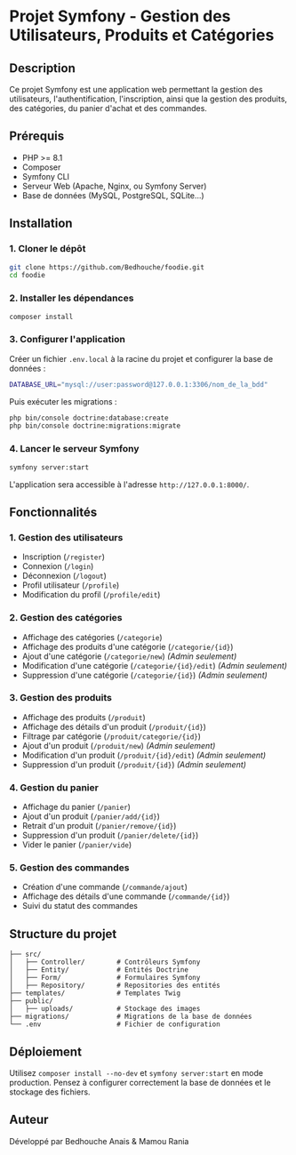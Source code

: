 # Projet Symfony - Gestion des Utilisateurs, Produits et Catégories

## Description
Ce projet Symfony est une application web permettant la gestion des utilisateurs, l'authentification, l'inscription, ainsi que la gestion des produits, des catégories, du panier d'achat et des commandes.

## Prérequis
- PHP >= 8.1
- Composer
- Symfony CLI
- Serveur Web (Apache, Nginx, ou Symfony Server)
- Base de données (MySQL, PostgreSQL, SQLite...)

## Installation

### 1. Cloner le dépôt
```bash
git clone https://github.com/Bedhouche/foodie.git
cd foodie
```

### 2. Installer les dépendances
```bash
composer install
```

### 3. Configurer l'application
Créer un fichier `.env.local` à la racine du projet et configurer la base de données :
```bash
DATABASE_URL="mysql://user:password@127.0.0.1:3306/nom_de_la_bdd"
```
Puis exécuter les migrations :
```bash
php bin/console doctrine:database:create
php bin/console doctrine:migrations:migrate
```

### 4. Lancer le serveur Symfony
```bash
symfony server:start
```
L'application sera accessible à l'adresse `http://127.0.0.1:8000/`.

## Fonctionnalités
### 1. Gestion des utilisateurs
- Inscription (`/register`)
- Connexion (`/login`)
- Déconnexion (`/logout`)
- Profil utilisateur (`/profile`)
- Modification du profil (`/profile/edit`)

### 2. Gestion des catégories
- Affichage des catégories (`/categorie`)
- Affichage des produits d'une catégorie (`/categorie/{id}`)
- Ajout d'une catégorie (`/categorie/new`) *(Admin seulement)*
- Modification d'une catégorie (`/categorie/{id}/edit`) *(Admin seulement)*
- Suppression d'une catégorie (`/categorie/{id}`) *(Admin seulement)*

### 3. Gestion des produits
- Affichage des produits (`/produit`)
- Affichage des détails d'un produit (`/produit/{id}`)
- Filtrage par catégorie (`/produit/categorie/{id}`)
- Ajout d'un produit (`/produit/new`) *(Admin seulement)*
- Modification d'un produit (`/produit/{id}/edit`) *(Admin seulement)*
- Suppression d'un produit (`/produit/{id}`) *(Admin seulement)*

### 4. Gestion du panier
- Affichage du panier (`/panier`)
- Ajout d'un produit (`/panier/add/{id}`)
- Retrait d'un produit (`/panier/remove/{id}`)
- Suppression d'un produit (`/panier/delete/{id}`)
- Vider le panier (`/panier/vide`)

### 5. Gestion des commandes
- Création d'une commande (`/commande/ajout`)
- Affichage des détails d'une commande (`/commande/{id}`)
- Suivi du statut des commandes

## Structure du projet
```
├── src/
│   ├── Controller/        # Contrôleurs Symfony
│   ├── Entity/            # Entités Doctrine
│   ├── Form/              # Formulaires Symfony
│   ├── Repository/        # Repositories des entités
├── templates/             # Templates Twig
├── public/
│   ├── uploads/           # Stockage des images
├── migrations/            # Migrations de la base de données
└── .env                   # Fichier de configuration
```

## Déploiement
Utilisez `composer install --no-dev` et `symfony server:start` en mode production. Pensez à configurer correctement la base de données et le stockage des fichiers.

## Auteur
Développé par Bedhouche Anais & Mamou Rania 


